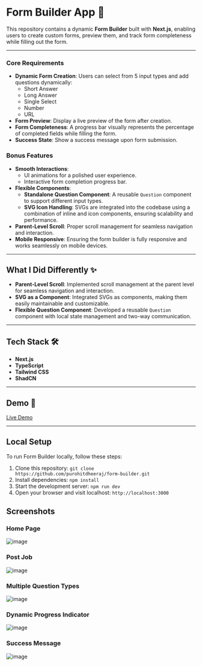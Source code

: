 # Form Builder App 🚀

This repository contains a dynamic **Form Builder** built with **Next.js**, enabling users to create custom forms, preview them, and track form completeness while filling out the form.

---

### Core Requirements

- **Dynamic Form Creation**: Users can select from 5 input types and add questions dynamically:
  - Short Answer
  - Long Answer
  - Single Select
  - Number
  - URL
- **Form Preview**: Display a live preview of the form after creation.
- **Form Completeness**: A progress bar visually represents the percentage of completed fields while filling the form.
- **Success State**: Show a success message upon form submission.

### Bonus Features

- **Smooth Interactions**: 
  - UI animations for a polished user experience.
  - Interactive form completion progress bar.
- **Flexible Components**:
  - **Standalone Question Component**: A reusable `Question` component to support different input types.
  - **SVG Icon Handling**: SVGs are integrated into the codebase using a combination of inline and icon components, ensuring scalability and performance.
- **Parent-Level Scroll**: Proper scroll management for seamless navigation and interaction.
- **Mobile Responsive**: Ensuring the form builder is fully responsive and works seamlessly on mobile devices.

---

## What I Did Differently ✨

- **Parent-Level Scroll**: Implemented scroll management at the parent level for seamless navigation and interaction.
- **SVG as a Component**: Integrated SVGs as components, making them easily maintainable and customizable.
- **Flexible Question Component**: Developed a reusable `Question` component with local state management and two-way communication.

---

## Tech Stack 🛠️

- **Next.js**
- **TypeScript**
- **Tailwind CSS**
- **ShadCN**

---

## Demo 🎥

[Live Demo](https://form-builder-peerlist.vercel.app/)

---


## Local Setup

To run Form Builder locally, follow these steps:

1. Clone this repository: `git clone https://github.com/purohitdheeraj/form-builder.git`
2. Install dependencies: `npm install`
3. Start the development server: `npm run dev`
4. Open your browser and visit localhost: `http://localhost:3000`

## Screenshots

### Home Page
![image](https://github.com/user-attachments/assets/8b815782-1243-4639-aa07-d40acf895d12)

### Post Job 
![image](https://github.com/user-attachments/assets/d4658e6b-d0fc-432b-b296-520371ceab37)

### Multiple Question Types
![image](https://github.com/user-attachments/assets/17e83885-6bf0-41ed-a4fc-2f4e58e65e2d)

### Dynamic Progress Indicator
![image](https://github.com/user-attachments/assets/bb87acd4-23c0-4cb5-8371-0ad3b1db646c)

### Success Message
![image](https://github.com/user-attachments/assets/c5d57b49-5153-4ab0-8586-6f94e308ac81)




